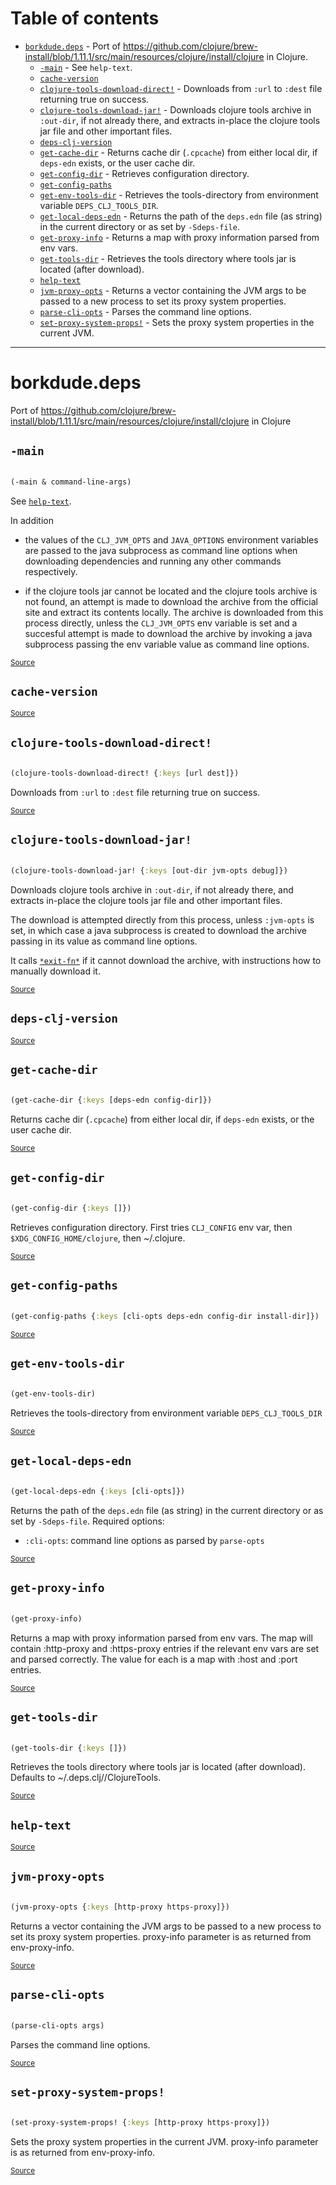 # Table of contents
-  [`borkdude.deps`](#borkdude.deps)  - Port of https://github.com/clojure/brew-install/blob/1.11.1/src/main/resources/clojure/install/clojure in Clojure.
    -  [`-main`](#borkdude.deps/-main) - See <code>help-text</code>.
    -  [`cache-version`](#borkdude.deps/cache-version)
    -  [`clojure-tools-download-direct!`](#borkdude.deps/clojure-tools-download-direct!) - Downloads from <code>:url</code> to <code>:dest</code> file returning true on success.
    -  [`clojure-tools-download-jar!`](#borkdude.deps/clojure-tools-download-jar!) - Downloads clojure tools archive in <code>:out-dir</code>, if not already there, and extracts in-place the clojure tools jar file and other important files.
    -  [`deps-clj-version`](#borkdude.deps/deps-clj-version)
    -  [`get-cache-dir`](#borkdude.deps/get-cache-dir) - Returns cache dir (<code>.cpcache</code>) from either local dir, if <code>deps-edn</code> exists, or the user cache dir.
    -  [`get-config-dir`](#borkdude.deps/get-config-dir) - Retrieves configuration directory.
    -  [`get-config-paths`](#borkdude.deps/get-config-paths)
    -  [`get-env-tools-dir`](#borkdude.deps/get-env-tools-dir) - Retrieves the tools-directory from environment variable <code>DEPS_CLJ_TOOLS_DIR</code>.
    -  [`get-local-deps-edn`](#borkdude.deps/get-local-deps-edn) - Returns the path of the <code>deps.edn</code> file (as string) in the current directory or as set by <code>-Sdeps-file</code>.
    -  [`get-proxy-info`](#borkdude.deps/get-proxy-info) - Returns a map with proxy information parsed from env vars.
    -  [`get-tools-dir`](#borkdude.deps/get-tools-dir) - Retrieves the tools directory where tools jar is located (after download).
    -  [`help-text`](#borkdude.deps/help-text)
    -  [`jvm-proxy-opts`](#borkdude.deps/jvm-proxy-opts) - Returns a vector containing the JVM args to be passed to a new process to set its proxy system properties.
    -  [`parse-cli-opts`](#borkdude.deps/parse-cli-opts) - Parses the command line options.
    -  [`set-proxy-system-props!`](#borkdude.deps/set-proxy-system-props!) - Sets the proxy system properties in the current JVM.

-----
# <a name="borkdude.deps">borkdude.deps</a>


Port of https://github.com/clojure/brew-install/blob/1.11.1/src/main/resources/clojure/install/clojure in Clojure




## <a name="borkdude.deps/-main">`-main`</a><a name="borkdude.deps/-main"></a>
``` clojure

(-main & command-line-args)
```

See [`help-text`](#borkdude.deps/help-text).

  In addition

  - the values of the `CLJ_JVM_OPTS` and `JAVA_OPTIONS` environment
  variables are passed to the java subprocess as command line options
  when downloading dependencies and running any other commands
  respectively.

  - if the clojure tools jar cannot be located and the clojure tools
  archive is not found, an attempt is made to download the archive
  from the official site and extract its contents locally. The archive
  is downloaded from this process directly, unless the `CLJ_JVM_OPTS`
  env variable is set and a succesful attempt is made to download the
  archive by invoking a java subprocess passing the env variable value
  as command line options.
<p><sub><a href="https://github.com/borkdude/deps.clj/blob/master/src/borkdude/deps.clj#L702-L949">Source</a></sub></p>

## <a name="borkdude.deps/cache-version">`cache-version`</a><a name="borkdude.deps/cache-version"></a>



<p><sub><a href="https://github.com/borkdude/deps.clj/blob/master/src/borkdude/deps.clj#L21-L21">Source</a></sub></p>

## <a name="borkdude.deps/clojure-tools-download-direct!">`clojure-tools-download-direct!`</a><a name="borkdude.deps/clojure-tools-download-direct!"></a>
``` clojure

(clojure-tools-download-direct! {:keys [url dest]})
```

Downloads from `:url` to `:dest` file returning true on success.
<p><sub><a href="https://github.com/borkdude/deps.clj/blob/master/src/borkdude/deps.clj#L313-L329">Source</a></sub></p>

## <a name="borkdude.deps/clojure-tools-download-jar!">`clojure-tools-download-jar!`</a><a name="borkdude.deps/clojure-tools-download-jar!"></a>
``` clojure

(clojure-tools-download-jar! {:keys [out-dir jvm-opts debug]})
```

Downloads clojure tools archive in `:out-dir`, if not already there,
  and extracts in-place the clojure tools jar file and other important
  files.

  The download is attempted directly from this process, unless
  `:jvm-opts` is set, in which case a java subprocess
  is created to download the archive passing in its value as command
  line options.

  It calls [`*exit-fn*`](#borkdude.deps/*exit-fn*) if it cannot download the archive, with
  instructions how to manually download it.
<p><sub><a href="https://github.com/borkdude/deps.clj/blob/master/src/borkdude/deps.clj#L450-L484">Source</a></sub></p>

## <a name="borkdude.deps/deps-clj-version">`deps-clj-version`</a><a name="borkdude.deps/deps-clj-version"></a>



<p><sub><a href="https://github.com/borkdude/deps.clj/blob/master/src/borkdude/deps.clj#L23-L26">Source</a></sub></p>

## <a name="borkdude.deps/get-cache-dir">`get-cache-dir`</a><a name="borkdude.deps/get-cache-dir"></a>
``` clojure

(get-cache-dir {:keys [deps-edn config-dir]})
```

Returns cache dir (`.cpcache`) from either local dir, if `deps-edn`
  exists, or the user cache dir.
<p><sub><a href="https://github.com/borkdude/deps.clj/blob/master/src/borkdude/deps.clj#L659-L670">Source</a></sub></p>

## <a name="borkdude.deps/get-config-dir">`get-config-dir`</a><a name="borkdude.deps/get-config-dir"></a>
``` clojure

(get-config-dir {:keys []})
```

Retrieves configuration directory.
  First tries `CLJ_CONFIG` env var, then `$XDG_CONFIG_HOME/clojure`, then ~/.clojure.
<p><sub><a href="https://github.com/borkdude/deps.clj/blob/master/src/borkdude/deps.clj#L642-L649">Source</a></sub></p>

## <a name="borkdude.deps/get-config-paths">`get-config-paths`</a><a name="borkdude.deps/get-config-paths"></a>
``` clojure

(get-config-paths {:keys [cli-opts deps-edn config-dir install-dir]})
```
<p><sub><a href="https://github.com/borkdude/deps.clj/blob/master/src/borkdude/deps.clj#L672-L683">Source</a></sub></p>

## <a name="borkdude.deps/get-env-tools-dir">`get-env-tools-dir`</a><a name="borkdude.deps/get-env-tools-dir"></a>
``` clojure

(get-env-tools-dir)
```

Retrieves the tools-directory from environment variable `DEPS_CLJ_TOOLS_DIR`
<p><sub><a href="https://github.com/borkdude/deps.clj/blob/master/src/borkdude/deps.clj#L623-L629">Source</a></sub></p>

## <a name="borkdude.deps/get-local-deps-edn">`get-local-deps-edn`</a><a name="borkdude.deps/get-local-deps-edn"></a>
``` clojure

(get-local-deps-edn {:keys [cli-opts]})
```

Returns the path of the `deps.edn` file (as string) in the current directory or as set by `-Sdeps-file`.
  Required options:
  * `:cli-opts`: command line options as parsed by `parse-opts`
<p><sub><a href="https://github.com/borkdude/deps.clj/blob/master/src/borkdude/deps.clj#L651-L657">Source</a></sub></p>

## <a name="borkdude.deps/get-proxy-info">`get-proxy-info`</a><a name="borkdude.deps/get-proxy-info"></a>
``` clojure

(get-proxy-info)
```

Returns a map with proxy information parsed from env vars. The map
   will contain :http-proxy and :https-proxy entries if the relevant
   env vars are set and parsed correctly. The value for each is a map
   with :host and :port entries.
<p><sub><a href="https://github.com/borkdude/deps.clj/blob/master/src/borkdude/deps.clj#L288-L300">Source</a></sub></p>

## <a name="borkdude.deps/get-tools-dir">`get-tools-dir`</a><a name="borkdude.deps/get-tools-dir"></a>
``` clojure

(get-tools-dir {:keys []})
```

Retrieves the tools directory where tools jar is located (after download).
  Defaults to ~/.deps.clj/<version>/ClojureTools.
<p><sub><a href="https://github.com/borkdude/deps.clj/blob/master/src/borkdude/deps.clj#L631-L640">Source</a></sub></p>

## <a name="borkdude.deps/help-text">`help-text`</a><a name="borkdude.deps/help-text"></a>



<p><sub><a href="https://github.com/borkdude/deps.clj/blob/master/src/borkdude/deps.clj#L117-L197">Source</a></sub></p>

## <a name="borkdude.deps/jvm-proxy-opts">`jvm-proxy-opts`</a><a name="borkdude.deps/jvm-proxy-opts"></a>
``` clojure

(jvm-proxy-opts {:keys [http-proxy https-proxy]})
```

Returns a vector containing the JVM args to be passed to a new process
   to set its proxy system properties.
   proxy-info parameter is as returned from env-proxy-info.
<p><sub><a href="https://github.com/borkdude/deps.clj/blob/master/src/borkdude/deps.clj#L486-L495">Source</a></sub></p>

## <a name="borkdude.deps/parse-cli-opts">`parse-cli-opts`</a><a name="borkdude.deps/parse-cli-opts"></a>
``` clojure

(parse-cli-opts args)
```

Parses the command line options.
<p><sub><a href="https://github.com/borkdude/deps.clj/blob/master/src/borkdude/deps.clj#L528-L599">Source</a></sub></p>

## <a name="borkdude.deps/set-proxy-system-props!">`set-proxy-system-props!`</a><a name="borkdude.deps/set-proxy-system-props!"></a>
``` clojure

(set-proxy-system-props! {:keys [http-proxy https-proxy]})
```

Sets the proxy system properties in the current JVM.
   proxy-info parameter is as returned from env-proxy-info.
<p><sub><a href="https://github.com/borkdude/deps.clj/blob/master/src/borkdude/deps.clj#L302-L311">Source</a></sub></p>
